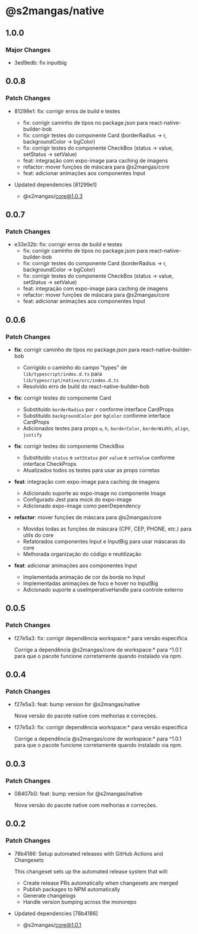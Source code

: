 # @s2mangas/native

## 1.0.0

### Major Changes

- 3ed9edb: fix inputbig

## 0.0.8

### Patch Changes

- 81299e1: fix: corrigir erros de build e testes
  - fix: corrigir caminho de tipos no package.json para react-native-builder-bob
  - fix: corrigir testes do componente Card (borderRadius -> r, backgroundColor -> bgColor)
  - fix: corrigir testes do componente CheckBox (status -> value, setStatus -> setValue)
  - feat: integração com expo-image para caching de imagens
  - refactor: mover funções de máscara para @s2mangas/core
  - feat: adicionar animações aos componentes Input

- Updated dependencies [81299e1]
  - @s2mangas/core@1.0.3

## 0.0.7

### Patch Changes

- e33e32b: fix: corrigir erros de build e testes
  - fix: corrigir caminho de tipos no package.json para react-native-builder-bob
  - fix: corrigir testes do componente Card (borderRadius -> r, backgroundColor -> bgColor)
  - fix: corrigir testes do componente CheckBox (status -> value, setStatus -> setValue)
  - feat: integração com expo-image para caching de imagens
  - refactor: mover funções de máscara para @s2mangas/core
  - feat: adicionar animações aos componentes Input

## 0.0.6

### Patch Changes

- **fix**: corrigir caminho de tipos no package.json para react-native-builder-bob
  - Corrigido o caminho do campo "types" de `lib/typescript/index.d.ts` para `lib/typescript/native/src/index.d.ts`
  - Resolvido erro de build do react-native-builder-bob

- **fix**: corrigir testes do componente Card
  - Substituído `borderRadius` por `r` conforme interface CardProps
  - Substituído `backgroundColor` por `bgColor` conforme interface CardProps
  - Adicionados testes para props `w`, `h`, `borderColor`, `borderWidth`, `align`, `justify`

- **fix**: corrigir testes do componente CheckBox
  - Substituído `status` e `setStatus` por `value` e `setValue` conforme interface CheckProps
  - Atualizados todos os testes para usar as props corretas

- **feat**: integração com expo-image para caching de imagens
  - Adicionado suporte ao expo-image no componente Image
  - Configurado Jest para mock do expo-image
  - Adicionado expo-image como peerDependency

- **refactor**: mover funções de máscara para @s2mangas/core
  - Movidas todas as funções de máscara (CPF, CEP, PHONE, etc.) para utils do core
  - Refatorados componentes Input e InputBig para usar máscaras do core
  - Melhorada organização do código e reutilização

- **feat**: adicionar animações aos componentes Input
  - Implementada animação de cor da borda no Input
  - Implementadas animações de foco e hover no InputBig
  - Adicionado suporte a useImperativeHandle para controle externo

## 0.0.5

### Patch Changes

- f27e5a3: fix: corrigir dependência workspace:\* para versão específica

  Corrige a dependência @s2mangas/core de workspace:\* para ^1.0.1 para que o pacote funcione corretamente quando instalado via npm.

## 0.0.4

### Patch Changes

- f27e5a3: feat: bump version for @s2mangas/native

  Nova versão do pacote native com melhorias e correções.

- f27e5a3: fix: corrigir dependência workspace:\* para versão específica

  Corrige a dependência @s2mangas/core de workspace:\* para ^1.0.1 para que o pacote funcione corretamente quando instalado via npm.

## 0.0.3

### Patch Changes

- 08407b0: feat: bump version for @s2mangas/native

  Nova versão do pacote native com melhorias e correções.

## 0.0.2

### Patch Changes

- 78b4186: Setup automated releases with GitHub Actions and Changesets

  This changeset sets up the automated release system that will:
  - Create release PRs automatically when changesets are merged
  - Publish packages to NPM automatically
  - Generate changelogs
  - Handle version bumping across the monorepo

- Updated dependencies [78b4186]
  - @s2mangas/core@1.0.1
